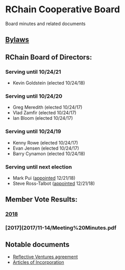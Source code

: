 # RChain Cooperative Board
Board minutes and related documents

## [Bylaws](2017/08-28/Bylaws.md)

## RChain Board of Directors:
### Serving until 10/24/21
 - Kevin Goldstein (elected 10/24/18)
### Serving until 10/24/20
 - Greg Meredith (elected 10/24/17)
 - Vlad Zamfir (elected 10/24/17)
 - Ian Bloom (elected 10/24/17)
 ### Serving until 10/24/19
 - Kenny Rowe (elected 10/24/17)
 - Evan Jensen (elected 10/24/17)
 - Barry Cynamon (elected 10/24/18)
 ### Serving until next election
 - Mark Pui ([appointed](2018/12-21/20181221%20Board%20Resolution%20-%20Board%20Meeting%2012-21-18.pdf) 12/21/18)
 - Steve Ross-Talbot ([appointed](2018/12-21/20181221%20Board%20Resolution%20-%20Board%20Meeting%2012-21-18.pdf) 12/21/18)

## Member Vote Results:
### [2018](2018/11-06/2018%20Election%20Results.pdf)
### [2017](2017/11-14/Meeting%20Minutes.pdf

## Notable documents
 - [Reflective Ventures agreement](2018/01-05/RChain%20Ventures%20Agreement%20FINAL.pdf)
 - [Articles of Incorporation](2017/01-10/RChain%20Cooperative%20-%20Articles%20of%20Incorporation%20with%20RA.pdf)
